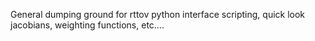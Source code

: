 General dumping ground for rttov python interface scripting, quick look jacobians, weighting functions, etc....
